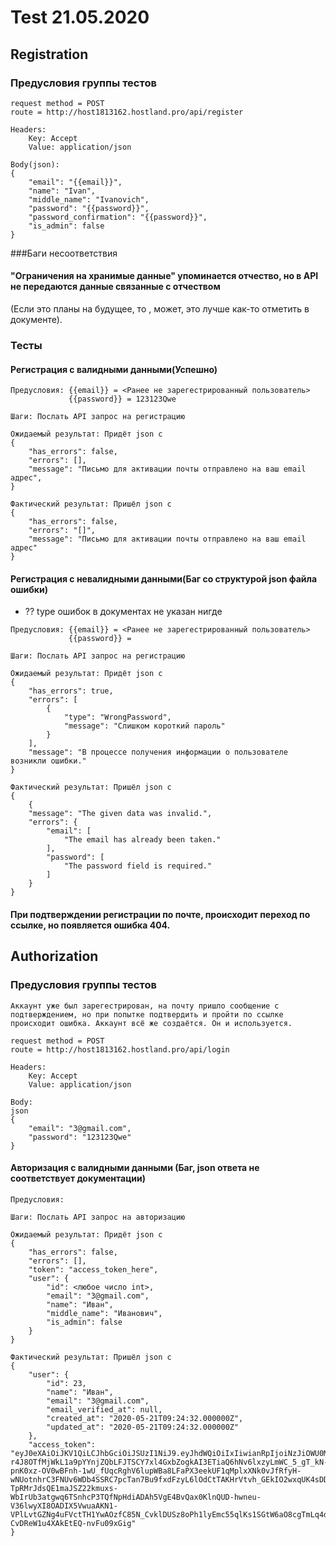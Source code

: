 # Test 21.05.2020

## Registration
### Предусловия группы тестов
```
request method = POST
route = http://host1813162.hostland.pro/api/register

Headers:  
    Key: Accept  
    Value: application/json   

Body(json):     
{
    "email": "{{email}}",
    "name": "Ivan",
    "middle_name": "Ivanovich",
    "password": "{{password}}",
    "password_confirmation": "{{password}}",
    "is_admin": false
}
```
###Баги несоответствия
#### "Ограничения на хранимые данные" упоминается отчество, но в API не передаются данные связанные с отчеством 
(Если это планы на будущее, то , может, это лучше как-то отметить в документе).


### Тесты
#### Регистрация с валидными данными(Успешно)
```
Предусловия: {{email}} = <Ранее не зарегестрированный пользователь>
             {{password}} = 123123Qwe
             
Шаги: Послать API запрос на регистрацию 

Ожидаемый результат: Придёт json с
{
    "has_errors": false,
    "errors": [],
    "message": "Письмо для активации почты отправлено на ваш email адрес",
}

Фактический результат: Пришёл json с
{
    "has_errors": false,
    "errors": "[]",
    "message": "Письмо для активации почты отправлено на ваш email адрес"
}
```
#### Регистрация с невалидными данными(Баг со структурой json файла ошибки)
- ?? type ошибок в документах не указан нигде
```
Предусловия: {{email}} = <Ранее не зарегестрированный пользователь>
             {{password}} = 
             
Шаги: Послать API запрос на регистрацию 

Ожидаемый результат: Придёт json с
{
    "has_errors": true,
    "errors": [
        {
            "type": "WrongPassword",
            "message": "Слишком короткий пароль"
        }
    ],
    "message": "В процессе получения информации о пользователе возникли ошибки."
}

Фактический результат: Пришёл json с
{
    {
    "message": "The given data was invalid.",
    "errors": {
        "email": [
            "The email has already been taken."
        ],
        "password": [
            "The password field is required."
        ]
    }
}
```

#### При подтверждении регистрации по почте, происходит переход по ссылке, но появляется ошибка 404.

## Authorization
### Предусловия группы тестов
```
Аккаунт уже был зарегестрирован, на почту пришло сообщение с подтверждением, но при попытке подтвердить и пройти по ссылке 
происходит ошибка. Аккаунт всё же создаётся. Он и используется. 

request method = POST
route = http://host1813162.hostland.pro/api/login

Headers:  
    Key: Accept  
    Value: application/json   

Body:     
json
{
    "email": "3@gmail.com",
    "password": "123123Qwe"
}
```
#### Авторизация с валидными данными (Баг, json ответа не соответствует документации)
```
Предусловия: 
             
Шаги: Послать API запрос на авторизацию 

Ожидаемый результат: Придёт json с
{
    "has_errors": false,
    "errors": [],
    "token": "access_token_here",
    "user": {
        "id": <любое число int>,
        "email": "3@gmail.com",
        "name": "Иван",
        "middle_name": "Иванович",
        "is_admin": false
    }
}

Фактический результат: Пришёл json с
{
    "user": {
        "id": 23,
        "name": "Иван",
        "email": "3@gmail.com",
        "email_verified_at": null,
        "created_at": "2020-05-21T09:24:32.000000Z",
        "updated_at": "2020-05-21T09:24:32.000000Z"
    },
    "access_token": "eyJ0eXAiOiJKV1QiLCJhbGciOiJSUzI1NiJ9.eyJhdWQiOiIxIiwianRpIjoiNzJiOWU0MTJjMDVjM2IzZDIwZjY4MjU0MDJlNDkxOTljZjI5NjczZWFmNTBlZjM4Y2U2YjJlYzQyYjMxMGY0MzRkYjFjZGUxMzI1NWQ4NWYiLCJpYXQiOjE1OTAwNTMyMzksIm5iZiI6MTU5MDA1MzIzOSwiZXhwIjoxNjIxNTg5MjM5LCJzdWIiOiIyMyIsInNjb3BlcyI6W119.le4d0erzIiaZgGj2MZUvS6LaCdkgSvCruhAD9LInnRcePBvsl-r4J8OTfMjWkL1a9pYYnjZQbLFJTSCY7xl4GxbZogkAI3ETiaQ6hNv6lxzyLmWC_5_gT_kN-pnK0xz-OV0wBFnh-1wU_fUqcRghV6lupWBa8LFaPX3eekUF1qMplxXNk0vJfRfyH-wNUotnhrC3FNUv6WDb4SSRC7pcTan7Bu9fxdFzyL6lOdCtTAKHrVtvh_GEkIO2wxqUK4sDDK5EJLiiu7ogW0D_9ZuQZnyVeBbdYpxoFrGZcCMyGouWe6eODFMzbyfNfksrzXNfqinitOQFPh4Jj7WxywdYLdl2HDdJ011mwdDyqX8kWmmSPnQQ41dK9w03uyfpCYmZTM38Zd3jJ1tiWmh_XbVjHwsj5i0FQyAwoYZbNXiE6NK2Z3PsgR0bKp2pW8fT6Sq5NvXNZQIvKmrH-TpRMrJdsQE1maJSZ22kmuxs-WbIrUb3atgwq6TSnhcP3TQfNpHdiADAh5VgE4BvQax0KlnQUD-hwneu-V36lwyXI8OADIX5VwuaAKN1-VPlLvtGZNg4uFVctTH1YwAOzfC85N_CvklDUSz8oPh1lyEmc55qlKs1SGtW6aO8cgTmLq4d8s_R78FFT4HhSLfMxPq-CvDReW1u4XAkEtEQ-nvFu09xGig"
}
```

